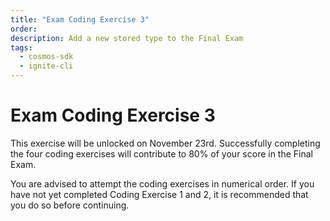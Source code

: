 ```yaml
---
title: "Exam Coding Exercise 3"
order:
description: Add a new stored type to the Final Exam
tags:
  - cosmos-sdk
  - ignite-cli
---
```


# Exam Coding Exercise 3

This exercise will be unlocked on November 23rd. Successfully completing the four coding exercises will contribute to 80% of your score in the Final Exam.

You are advised to attempt the coding exercises in numerical order. If you have not yet completed Coding Exercise 1 and 2, it is recommended that you do so before continuing.

<!--
**Coding Exercise 3** is now accessible in your personal repo. Click [here](https://git.academy.b9lab.com/ida-p5-final-exam/student-projects) to go to the Academy Gitlab server and open your project's merge requests page.

To complete this exercise, in effect you need to create a new stored type with Ignite CLI. An experienced developer can tackle it in 2 hours.

<HighlightBox type="note">

The four Coding Exercises are worth 80% of your Final Exam score collectively. 

You are free to attempt this exercise now, or you can wait until the Final Exam period officially begins on January 4th, 2024. The absolute deadline for attempting the exercise is February 1st.

</HighlightBox>

When you complete the exercise you will be able to see your score directly. You can repeat this exercise as often as you like if you want to improve your score.
-->

